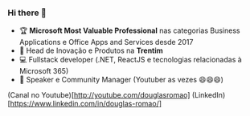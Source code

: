 ### Hi there 👋

- 🏆 **Microsoft Most Valuable Professional** nas categorias Business Applications e Office Apps and Services desde 2017
- 👔 Head de Inovação e Produtos na **Trentim**
- 💻 Fullstack developer (.NET, ReactJS e tecnologias relacionadas à Microsoft 365)
- 🎤 Speaker e Community Manager (Youtuber as vezes 😄😄😄)

(Canal no Youtube)[http://youtube.com/douglasromao]
(LinkedIn)[https://www.linkedin.com/in/douglas-romao/]



<!--
**douglasromao/douglasromao** is a ✨ _special_ ✨ repository because its `README.md` (this file) appears on your GitHub profile.

Here are some ideas to get you started:

- 🔭 I’m currently working on ...
- 🌱 I’m currently learning ...
- 👯 I’m looking to collaborate on ...
- 🤔 I’m looking for help with ...
- 💬 Ask me about ...
- 📫 How to reach me: ...
- 😄 Pronouns: ...
- ⚡ Fun fact: ...
-->

